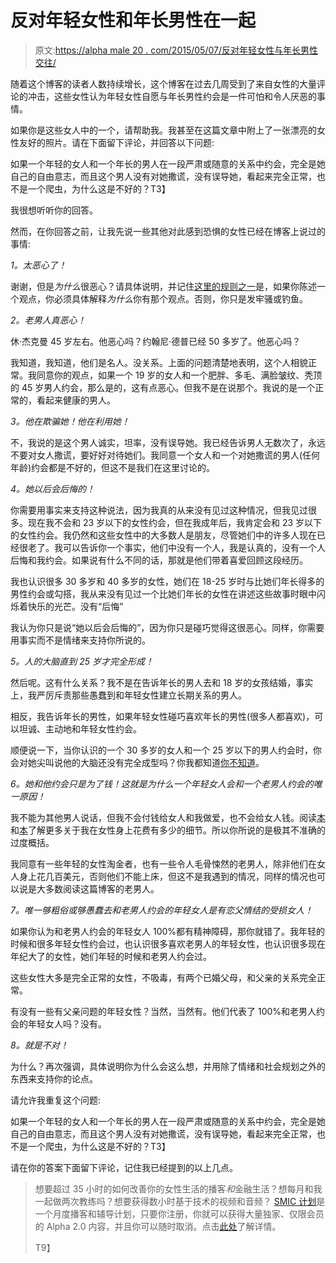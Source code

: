 # 反对年轻女性和年长男性在一起

> 原文:[https://alpha male 20 . com/2015/05/07/反对年轻女性与年长男性交往/](https://alphamale20.com/2015/05/07/objections-to-younger-women-with-older-men/)

随着这个博客的读者人数持续增长，这个博客在过去几周受到了来自女性的大量评论的冲击，这些女性认为年轻女性自愿与年长男性约会是一件可怕和令人厌恶的事情。

如果你是这些女人中的一个，请帮助我。我甚至在这篇文章中附上了一张漂亮的女性友好的照片。请在下面留下评论，并回答以下问题:

如果一个年轻的女人和一个年长的男人在一段严肃或随意的关系中约会，完全是她自己的自由意志，而且这个男人没有对她撒谎，没有误导她，看起来完全正常，也不是一个爬虫，为什么这是不好的？T3】

我很想听听你的回答。

然而，在你回答之前，让我先说一些其他对此感到恐惧的女性已经在博客上说过的事情:

*1。太恶心了！*

谢谢，但是*为什么*很恶心？请具体说明，并记住[这里的规则之一](https://blackdragonblog.com/rules/)是，如果你陈述一个观点，你必须具体解释*为什么*你有那个观点。否则，你只是发牢骚或钓鱼。

*2。老男人真恶心！*

休·杰克曼 45 岁左右。他恶心吗？约翰尼·德普已经 50 多岁了。他恶心吗？

我知道，我知道，他们是名人。没关系。上面的问题清楚地表明，这个人相貌正常。我同意你的观点，如果一个 19 岁的女人和一个肥胖、多毛、满脸皱纹、秃顶的 45 岁男人约会，那么是的，这有点恶心。但我不是在说那个。我说的是一个正常的，看起来健康的男人。

*3。他在欺骗她！他在利用她！*

不，我说的是这个男人诚实，坦率，没有误导她。我已经告诉男人无数次了，永远不要对女人撒谎，要好好对待她们。我同意一个女人和一个对她撒谎的男人(任何年龄)约会都是不好的，但这不是我们在这里讨论的。

*4。她以后会后悔的！*

你需要用事实来支持这种说法，因为我真的从来没有见过这种情况，但我见过很多。现在我不会和 23 岁以下的女性约会，但在我成年后，我肯定会和 23 岁以下的女性约会。我仍然和这些女性中的大多数人是朋友，尽管她们中的许多人现在已经很老了。我可以告诉你一个事实，他们中没有一个人，我是认真的，没有一个人后悔和我约会。如果说有什么不同的话，那就是他们带着喜爱回顾这段经历。

我也认识很多 30 多岁和 40 多岁的女性，她们在 18-25 岁时与比她们年长得多的男性约会或勾搭，我从来没有见过一个比她们年长的女性在讲述这些故事时眼中闪烁着快乐的光芒。没有“后悔”

我认为你只是说“她以后会后悔的”，因为你只是碰巧觉得这很恶心。同样，你需要用事实而不是情绪来支持你所说的。

*5。人的大脑直到 25 岁才完全形成！*

然后呢。这有什么关系？我不是在告诉年长的男人去和 18 岁的女孩结婚，事实上，我严厉斥责那些愚蠢到和年轻女性建立长期关系的男人。

相反，我告诉年长的男性，如果年轻女性碰巧喜欢年长的男性(很多人都喜欢)，可以坦诚、主动地和年轻女性约会。

顺便说一下，当你认识的一个 30 多岁的女人和一个 25 岁以下的男人约会时，你会对她尖叫说他的大脑还没有完全成型吗？你我都知道[你不知道](https://blackdragonblog.com/2013/06/23/the-double-standard-regarding-age-difference-in-relationships/)。

*6。她和他约会只是为了钱！这就是为什么一个年轻女人会和一个老男人约会的唯一原因！*

我不能为其他男人说话，但我不会付钱给女人和我做爱，也不会给女人钱。阅读[本](https://blackdragonblog.com/2014/10/19/spending-money-women/)和[本](https://blackdragonblog.com/2015/01/11/when-to-spend-money-on-women-in-a-relationship/)了解更多关于我在女性身上花费有多少的细节。所以你所说的是极其不准确的过度概括。

我同意有一些年轻的女性淘金者，也有一些令人毛骨悚然的老男人，除非他们在女人身上花几百美元，否则他们不能上床，但这不是我遇到的情况，同样的情况也可以说是大多数阅读这篇博客的老男人。

*7。唯一够粗俗或够愚蠢去和老男人约会的年轻女人是有恋父情结的受损女人！*

如果你认为和老男人约会的年轻女人 100%都有精神障碍，那你就错了。我年轻的时候和很多年轻女性约会过，也认识很多喜欢老男人的年轻女性，也认识很多现在年纪大了的女性，她们年轻的时候和老男人约会过。

这些女性大多是完全正常的女性，不吸毒，有两个已婚父母，和父亲的关系完全正常。

有没有一些有父亲问题的年轻女性？当然，当然有。他们代表了 100%和老男人约会的年轻女人吗？没有。

*8。就是不对！*

为什么？再次强调，具体说明你为什么会这么想，并用除了情绪和社会规划之外的东西来支持你的论点。

请允许我重复这个问题:

如果一个年轻的女人和一个年长的男人在一段严肃或随意的关系中约会，完全是她自己的自由意志，而且这个男人没有对她撒谎，没有误导她，看起来完全正常，也不是一个爬虫，为什么这是不好的？T3】

请在你的答案下面留下评论，记住我已经提到的以上几点。

> 想要超过 35 小时的如何改善你的女性生活的播客*和*金融生活？想每月和我一起做两次教练吗？想要获得数小时基于技术的视频和音频？ [SMIC 计划](https://alphamale20.kartra.com/page/vIL17)是一个月度播客和辅导计划，只要你注册，你就可以获得大量独家、仅限会员的 Alpha 2.0 内容，并且你可以随时取消。点击[此处](https://alphamale20.kartra.com/page/vIL17)了解详情。
> 
> T9】